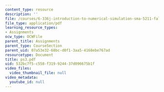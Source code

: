 ```yaml
---
content_type: resource
description: ''
file: /courses/6-336j-introduction-to-numerical-simulation-sma-5211-fall-2003/532bc7f5c558f319924437d096675b1f_ps3.pdf
file_type: application/pdf
learning_resource_types:
- Assignments
ocw_type: OCWFile
parent_title: Assignments
parent_type: CourseSection
parent_uid: 07a53e32-68bc-d0f1-3aa5-4168ebe767ad
resourcetype: Document
title: ps3.pdf
uid: 532bc7f5-c558-f319-9244-37d096675b1f
video_files:
  video_thumbnail_file: null
video_metadata:
  youtube_id: null
---
```

